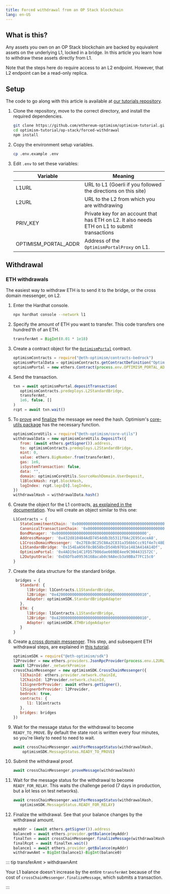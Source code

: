 ```yaml
---
title: Forced withdrawal from an OP Stack blockchain
lang: en-US
---
```



## What is this?

Any assets you own on an OP Stack blockchain are backed by equivalent assets on the underlying L1, locked in a bridge. 
In this article you learn how to withdraw these assets directly from L1.

Note that the steps here do require access to an L2 endpoint.
However, that L2 endpoint can be a read-only replica.


## Setup 

The code to go along with this article is available at [our tutorials repository](https://github.com/ethereum-optimism/optimism-tutorial/tree/main/op-stack/forced-withdrawal).

1. Clone the repository, move to the correct directory, and install the required dependencies.

   ```sh
   git clone https://github.com/ethereum-optimism/optimism-tutorial.git
   cd optimism-tutorial/op-stack/forced-withdrawal
   npm install
   ```

1. Copy the environment setup variables.

   ```sh
   cp .env.example .env
   ```

1. Edit `.env` to set these variables:

   | Variable             | Meaning |
   | -------------------- | ------- |
   | L1URL                | URL to L1 (Goerli if you followed the directions on this site)
   | L2URL                | URL to the L2 from which you are withdrawing
   | PRIV_KEY             | Private key for an account that has ETH on L2. It also needs ETH on L1 to submit transactions
   | OPTIMISM_PORTAL_ADDR | Address of the `OptimismPortalProxy` on L1.


## Withdrawal

### ETH withdrawals

The easiest way to withdraw ETH is to send it to the bridge, or the cross domain messenger, on L2.

1. Enter the Hardhat console.

   ```sh
   npx hardhat console --network l1
   ```

1. Specify the amount of ETH you want to transfer.
   This code transfers one hundred'th of an ETH.

   ```js
   transferAmt = BigInt(0.01 * 1e18)
   ``` 

1. Create a contract object for the [`OptimismPortal`](https://github.com/ethereum-optimism/optimism/blob/129032f15b76b0d2a940443a39433de931a97a44/packages/contracts-bedrock/contracts/L1/OptimismPortal.sol) contract.

   ```js
   optimismContracts = require("@eth-optimism/contracts-bedrock")
   optimismPortalData = optimismContracts.getContractDefinition("OptimismPortal")
   optimismPortal = new ethers.Contract(process.env.OPTIMISM_PORTAL_ADDR, optimismPortalData.abi, await ethers.getSigner())
   ```

1. Send the transaction.

   ```js
   txn = await optimismPortal.depositTransaction(
      optimismContracts.predeploys.L2StandardBridge,
      transferAmt,
      1e6, false, []
   )
   rcpt = await txn.wait()
   ```


1. To [prove](https://sdk.optimism.io/classes/crosschainmessenger#proveMessage-2) and [finalize](https://sdk.optimism.io/classes/crosschainmessenger#finalizeMessage-2) the message we need the hash. 
   Optimism's [core-utils package](https://www.npmjs.com/package/@eth-optimism/core-utils) has the necessary function.

   ```js
   optimismCoreUtils = require("@eth-optimism/core-utils")
   withdrawalData = new optimismCoreUtils.DepositTx({
      from: (await ethers.getSigner()).address,
      to: optimismContracts.predeploys.L2StandardBridge,
      mint: 0,
      value: ethers.BigNumber.from(transferAmt),
      gas: 1e6,
      isSystemTransaction: false,
      data: "",
      domain: optimismCoreUtils.SourceHashDomain.UserDeposit,
      l1BlockHash: rcpt.blockHash,
      logIndex: rcpt.logs[0].logIndex,
   })
   withdrawalHash = withdrawalData.hash()
   ```

1. Create the object for the L1 contracts, [as explained in the documentation](../build/sdk.md).
   You will create an object similar to this one:

   ```js
   L1Contracts = {
      StateCommitmentChain: '0x0000000000000000000000000000000000000000',
      CanonicalTransactionChain: '0x0000000000000000000000000000000000000000',
      BondManager: '0x0000000000000000000000000000000000000000',
      AddressManager: '0x432d810484AdD7454ddb3b5311f0Ac2E95CeceA8',
      L1CrossDomainMessenger: '0x27E8cBC25C0Aa2C831a356bbCcc91f4e7c48EeeE',
      L1StandardBridge: '0x154EaA56f8cB658bcD5d4b9701e1483A414A14Df',
      OptimismPortal: '0x4AD19e14C1FD57986dae669BE4ee9C904431572C',
      L2OutputOracle: '0xE6Dfba0953616Bacab0c9A8ecb3a9BBa77FC15c0'
   }
   ```

1. Create the data structure for the standard bridge.

   ```js
    bridges = { 
      Standard: { 
         l1Bridge: l1Contracts.L1StandardBridge, 
         l2Bridge: "0x4200000000000000000000000000000000000010", 
         Adapter: optimismSDK.StandardBridgeAdapter
      },
      ETH: {
         l1Bridge: l1Contracts.L1StandardBridge, 
         l2Bridge: "0x4200000000000000000000000000000000000010", 
         Adapter: optimismSDK.ETHBridgeAdapter
      }
   }
   ```


1. Create [a cross domain messenger](https://sdk.optimism.io/classes/crosschainmessenger).
   This step, and subsequent ETH withdrawal steps, are explained in [this tutorial](https://github.com/ethereum-optimism/optimism-tutorial/tree/main/cross-dom-bridge-eth).

   ```js
   optimismSDK = require("@eth-optimism/sdk")
   l2Provider = new ethers.providers.JsonRpcProvider(process.env.L2URL)
   await l2Provider._networkPromise
   crossChainMessenger = new optimismSDK.CrossChainMessenger({
      l1ChainId: ethers.provider.network.chainId,
      l2ChainId: l2Provider.network.chainId,
      l1SignerOrProvider: await ethers.getSigner(),
      l2SignerOrProvider: l2Provider,
      bedrock: true,
      contracts: {
         l1: l1Contracts
      },
      bridges: bridges
   })   
   ```

1. Wait for the message status for the withdrawal to become `READY_TO_PROVE`.
   By default the state root is written every four minutes, so you're likely to need to need to wait.

   ```js
   await crossChainMessenger.waitForMessageStatus(withdrawalHash, 
       optimismSDK.MessageStatus.READY_TO_PROVE)
   ```
      
1. Submit the withdrawal proof.

   ```js
   await crossChainMessenger.proveMessage(withdrawalHash)
   ```

1. Wait for the message status for the withdrawal to become `READY_FOR_RELAY`.
   This waits the challenge period (7 days in production, but a lot less on test networks).

   ```js
   await crossChainMessenger.waitForMessageStatus(withdrawalHash, 
      optimismSDK.MessageStatus.READY_FOR_RELAY)
   ```   


1. Finalize the withdrawal.
   See that your balance changes by the withdrawal amount.

   ```js
   myAddr = (await ethers.getSigner()).address
   balance0 = await ethers.provider.getBalance(myAddr)
   finalTxn = await crossChainMessenger.finalizeMessage(withdrawalHash)
   finalRcpt = await finalTxn.wait()
   balance1 = await ethers.provider.getBalance(myAddr)
   withdrawnAmt = BigInt(balance1)-BigInt(balance0)
   ```

::: tip transferAmt > withdrawnAmt

Your L1 balance doesn't increase by the entire `transferAmt` because of the cost of `crossChainMessenger.finalizeMessage`, which submits a transaction.

:::
